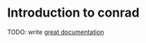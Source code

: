# Introduction to conrad

TODO: write [great documentation](http://jacobian.org/writing/what-to-write/)
